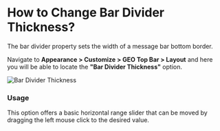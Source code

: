 # How to Change Bar Divider Thickness?

The bar divider property sets the width of a message bar bottom border.

Navigate to **Appearance > Customize > GEO Top Bar > Layout** and here you will be able to locate the **"Bar Divider Thickness"** option.

![Bar Divider Thickness](http://res.cloudinary.com/mypreview/image/upload/v1492169128/message-bar-divider-thickness_r78ygh.gif)

### Usage

This option offers a basic horizontal range slider that can be moved by dragging the left mouse click to the desired value.
